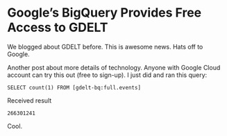 # Google’s BigQuery Provides Free Access to GDELT

We blogged about GDELT before. This is awesome news.  Hats off to
Google.

Another post about more details of technology. Anyone with Google
Cloud account can try this out (free to sign-up). I just did and ran
this query:

```
SELECT count(1) FROM [gdelt-bq:full.events]
```

Received result

`266301241`

Cool.













